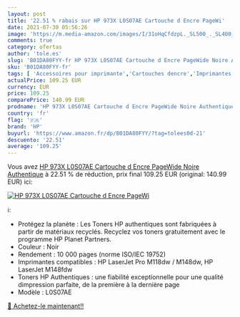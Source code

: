 ```yaml
---
layout: post
title: '22.51 % rabais sur HP 973X L0S07AE Cartouche d Encre PageWi'
date: 2021-07-30 05:56:26
image: 'https://m.media-amazon.com/images/I/31oHqCfdzpL._SL500_._SL400_.jpg'
comments: true
category: ofertas
author: 'tole.es'
slug: 'B01DA80FYY-fr HP 973X L0S07AE Cartouche d Encre PageWide Noire Authentique'
sku: 'B01DA80FYY-fr'
tags: [ 'Accessoires pour imprimante','Cartouches dencre','Imprimantes et accessoires','Informatique','hp', ]
actualPrice: 109.25 EUR
currency: EUR
price: 109.25
comparePrice: 140.99 EUR
prodname: 'HP 973X L0S07AE Cartouche d Encre PageWide Noire Authentique'
country: 'fr'
flag: '🇫🇷'
brand: 'HP'
buyurl: 'https://www.amazon.fr/dp/B01DA80FYY/?tag=tolees0d-21'
descuento: '22.51'
average: '109.25'
---
```


Vous avez [HP 973X L0S07AE Cartouche d Encre PageWide Noire Authentique](https://www.amazon.fr/dp/B01DA80FYY/?tag=tolees0d-21)  à  22.51 % de réduction, prix final  109.25 EUR (original: 140.99 EUR) ici:

[![HP 973X L0S07AE Cartouche d Encre PageWi](https://m.media-amazon.com/images/I/31oHqCfdzpL._SL500_._SL400_.jpg)](https://www.amazon.fr/dp/B01DA80FYY/?tag=tolees0d-21)

ℹ️:

- Protégez la planète : Les Toners HP authentiques sont fabriquées à partir de matériaux recyclés. Recyclez vos toners gratuitement avec le programme HP Planet Partners.
- Couleur : Noir
- Rendement : 10 000 pages (norme ISO/IEC 19752)
- Imprimantes compatibles : HP LaserJet Pro M118dw / M148dw, HP LaserJet M148fdw
- Toners HP Authentiques : une fiabilité exceptionnelle pour une qualité dimpression parfaite, de la première à la dernière page
- Modèle : L0S07AE

[🛒 Achetez-le maintenant!!](https://www.amazon.fr/dp/B01DA80FYY/?tag=tolees0d-21)
